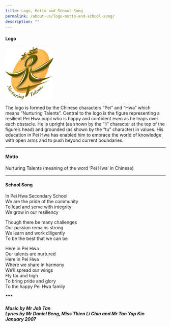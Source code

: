 ```yaml
---
title: Logo, Motto and School Song
permalink: /about-us/logo-motto-and-school-song/
description: ""
---
```

<h4><strong>Logo</h4></strong>
<img style="width: 30%;" src="/images/logo.png" />
<p>The logo is formed by the Chinese characters &ldquo;Pei&rdquo; and &ldquo;Hwa&rdquo; which means &ldquo;Nurturing Talents&rdquo;. Central to the logo is the figure representing a resilient Pei Hwa pupil who is happy and confident even as he leaps over each obstacle. He is upright (as shown by the &ldquo;li&rdquo; character at the top of the figure&rsquo;s head) and grounded (as shown by the &ldquo;tu&rdquo; character) in values. His education in Pei Hwa has enabled him to embrace the world of knowledge with open arms and to push beyond current boundaries.</p><hr>
<h4><strong>Motto</strong></h4>
<p>Nurturing Talents (meaning of the word &lsquo;Pei Hwa&rsquo; in Chinese)</p><hr>
<h4><strong>School Song</strong></h4>
<p>In Pei Hwa Secondary School<br />We are the pride of the community<br />To lead and serve with integrity<br />We grow in our resiliency</p>
<p>Though there be many challenges<br />Our passion remains strong<br />We learn and work diligently<br />To be the best that we can be</p>
<p>Here in Pei Hwa<br />Our talents are nurtured<br />Here in Pei Hwa<br />Where we share in harmony<br />We&rsquo;ll spread our wings<br />Fly far and high<br />To bring pride and glory<br />To the happy Pei Hwa family</p>
<p><strong>***</strong></p>
<h6><strong>Music by Mr Job Tan</strong><br /><strong>Lyrics by Mr Daniel Beng, Miss Thien Li Chin and Mr Tan Yap Kin</strong><br /><strong>January 2007</strong></h6>